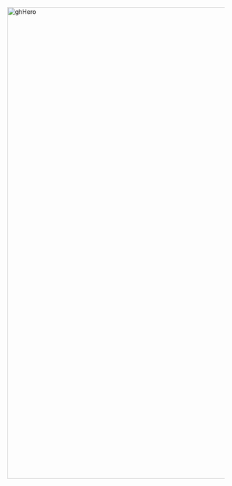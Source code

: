 <a href="https://www.open.mundolabs.cc">
  <img width="1090" alt="ghHero" src="https://user-images.githubusercontent.com/64413609/176571889-09334cce-0a5e-48de-a392-675d5e641a10.png">
</a>
